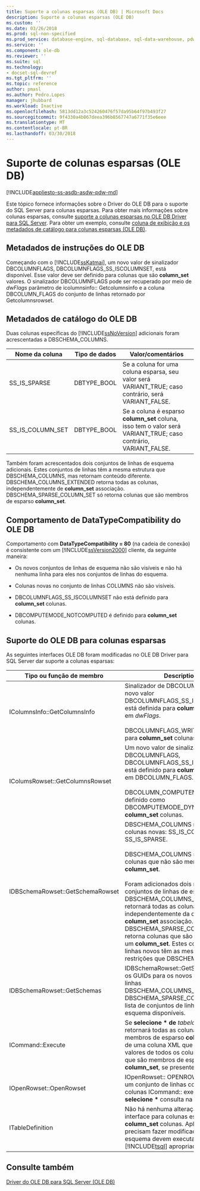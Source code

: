 ```yaml
---
title: Suporte a colunas esparsas (OLE DB) | Microsoft Docs
description: Suporte a colunas esparsas (OLE DB)
ms.custom: ''
ms.date: 03/26/2018
ms.prod: sql-non-specified
ms.prod_service: database-engine, sql-database, sql-data-warehouse, pdw
ms.service: ''
ms.component: ole-db
ms.reviewer: ''
ms.suite: sql
ms.technology:
- docset-sql-devref
ms.tgt_pltfrm: ''
ms.topic: reference
author: pmasl
ms.author: Pedro.Lopes
manager: jhubbard
ms.workload: Inactive
ms.openlocfilehash: 5813dd12a3c524260476f57da95b64f97b493f27
ms.sourcegitcommit: 9f4330a4b067deea396b8567747a6771f35e6eee
ms.translationtype: MT
ms.contentlocale: pt-BR
ms.lasthandoff: 03/30/2018
---
```

# <a name="sparse-columns-support-ole-db"></a>Suporte de colunas esparsas (OLE DB)
[!INCLUDE[appliesto-ss-asdb-asdw-pdw-md](../../../includes/appliesto-ss-asdb-asdw-pdw-md.md)]

  Este tópico fornece informações sobre o Driver do OLE DB para o suporte do SQL Server para colunas esparsas. Para obter mais informações sobre colunas esparsas, consulte [suporte a colunas esparsas no OLE DB Driver para SQL Server](../../oledb/features/sparse-columns-support-in-oledb-driver-for-sql-server.md). Para obter um exemplo, consulte [coluna de exibição e os metadados de catálogo para colunas esparsas &#40;OLE DB&#41;](../../oledb/ole-db-how-to/display-column-and-catalog-metadata-for-sparse-columns-ole-db.md).  
  
## <a name="ole-db-statement-metadata"></a>Metadados de instruções do OLE DB  
 Começando com o [!INCLUDE[ssKatmai](../../../includes/sskatmai-md.md)], um novo valor de sinalizador DBCOLUMNFLAGS, DBCOLUMNFLAGS_SS_ISCOLUMNSET, está disponível. Esse valor deve ser definido para colunas que são **column_set** valores. O sinalizador DBCOLUMNFLAGS pode ser recuperado por meio de *dwFlags* parâmetro de icolumnsinfo:: Getcolumnsinfo e a coluna DBCOLUMN_FLAGS do conjunto de linhas retornado por Getcolumnsrowset.  
  
## <a name="ole-db-catalog-metadata"></a>Metadados de catálogo do OLE DB  
 Duas colunas específicas do [!INCLUDE[ssNoVersion](../../../includes/ssnoversion-md.md)] adicionais foram acrescentadas a DBSCHEMA_COLUMNS.  
  
|Nome da coluna|Tipo de dados|Valor/comentários|  
|-----------------|---------------|---------------------|  
|SS_IS_SPARSE|DBTYPE_BOOL|Se a coluna for uma coluna esparsa, seu valor será VARIANT_TRUE; caso contrário, será VARIANT_FALSE.|  
|SS_IS_COLUMN_SET|DBTYPE_BOOL|Se a coluna é esparso **column_set** coluna, isso tem o valor será VARIANT_TRUE; caso contrário, VARIANT_FALSE.|  
  
 Também foram acrescentados dois conjuntos de linhas de esquema adicionais. Estes conjuntos de linhas têm a mesma estrutura que DBSCHEMA_COLUMNS, mas retornam conteúdo diferente. DBSCHEMA_COLUMNS_EXTENDED retorna todas as colunas, independentemente de **column_set** associação. DBSCHEMA_SPARSE_COLUMN_SET só retorna colunas que são membros de esparso **column_set**.  
  
## <a name="ole-db-datatypecompatibility-behavior"></a>Comportamento de DataTypeCompatibility do OLE DB  
 Comportamento com **DataTypeCompatibility = 80** (na cadeia de conexão) é consistente com um [!INCLUDE[ssVersion2000](../../../includes/ssversion2000-md.md)] cliente, da seguinte maneira:  
  
-   Os novos conjuntos de linhas de esquema não são visíveis e não há nenhuma linha para eles nos conjuntos de linhas do esquema.  
  
-   Colunas novas no conjunto de linhas COLUMNS não são visíveis.  
  
-   DBCOLUMNFLAGS_SS_ISCOLUMNSET não está definido para **column_set** colunas.  
  
-   DBCOMPUTEMODE_NOTCOMPUTED é definido para **column_set** colunas.  
  
## <a name="ole-db-support-for-sparse-columns"></a>Suporte do OLE DB para colunas esparsas  
 As seguintes interfaces OLE DB foram modificadas no OLE DB Driver para SQL Server dar suporte a colunas esparsas:  
  
|Tipo ou função de membro|Description|  
|-----------------------------|-----------------|  
|IColumnsInfo::GetColumnsInfo|Sinalizador de DBCOLUMNFLAGS um novo valor DBCOLUMNFLAGS_SS_ISCOLUMNSET está definida para **column_set** colunas em *dwFlags*.<br /><br /> DBCOLUMNFLAGS_WRITE é definido para **column_set** colunas.|  
|IColumsRowset::GetColumnsRowset|Um novo valor de sinalizador DBCOLUMNFLAGS, DBCOLUMNFLAGS_SS_ISCOLUMNSET, está definido para **column_set** colunas em DBCOLUMN_FLAGS.<br /><br /> DBCOLUMN_COMPUTEMODE é definido como DBCOMPUTEMODE_DYNAMIC para **column_set** colunas.|  
|IDBSchemaRowset::GetSchemaRowset|DBSCHEMA_COLUMNS retorna duas colunas novas: SS_IS_COLUMN_SET e SS_IS_SPARSE.<br /><br /> DBSCHEMA_COLUMNS só retorna colunas que não são membros de um **column_set**.<br /><br /> Foram adicionados dois novos conjuntos de linhas de esquema: DBSCHEMA_COLUMNS_EXTENDED retornará todas as colunas, independentemente da dispersão de **column_set** associação. DBSCHEMA_SPARSE_COLUMN_SET só retorna colunas que são membros de um **column_set**. Estes conjuntos de linhas novos têm as mesmas colunas e restrições que DBSCHEMA_COLUMNS.|  
|IDBSchemaRowset::GetSchemas|IDBSchemaRowset::GetSchemas inclui os GUIDs para os novos conjuntos de linhas DBSCHEMA_COLUMNS_EXTENDED e DBSCHEMA_SPARSE_COLUMN_SET na lista de conjuntos de linhas de esquema disponíveis.|  
|ICommand::Execute|Se **selecione \* de** *tabela* é usado, ele retornará todas as colunas que não são membros de esparso **column_set**, além de uma coluna XML que contém os valores de todos os colunas não nulas que são membros de esparso **column_set**, se presente.|  
|IOpenRowset::OpenRowset|IOpenRowset:: OPENROWSET retorna um conjunto de linhas com as mesmas colunas ICommand:: execute, com um **selecione \***  consulta na mesma tabela.|  
|ITableDefinition|Não há nenhuma alteração para esta interface para colunas esparsas ou **column_set** colunas. Aplicativos que precisam fazer modificações de esquema devem executar o [!INCLUDE[tsql](../../../includes/tsql-md.md)] apropriado diretamente.|  
  
## <a name="see-also"></a>Consulte também  
 [Driver do OLE DB para SQL Server &#40;OLE DB&#41;](../../oledb/ole-db/oledb-driver-for-sql-server-ole-db.md)  
  
  
